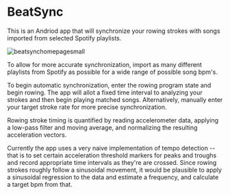 # BeatSync
This is an Andriod app that will synchronize your rowing strokes with songs imported from selected Spotify playlists. 

![beatsynchomepagesmall](https://user-images.githubusercontent.com/22259451/30777997-a335bc72-a096-11e7-8228-72264d5cf129.png)

To allow for more accurate synchronization, import as many different playlists from Spotify as possible for a wide range of possible song bpm's.

To begin automatic synchronization, enter the rowing program state and begin rowing. The app will allot a fixed time interval to analyzing
your strokes and then begin playing matched songs. Alternatively, manually enter your target stroke rate for more precise synchronization.

Rowing stroke timing is quantified by reading accelerometer data, applying a low-pass filter and moving average,
and normalizing the resulting acceleration vectors.

Currently the app uses a very naive implementation of tempo detection -- that is to set certain acceleration
threshold markers for peaks and troughs and record appropriate time intervals as they're are crossed. Since rowing strokes roughly follow a sinusoidal movement, it would be plausible to apply a sinusoidal regression to the data and estimate
a frequency, and calculate a target bpm from that.
